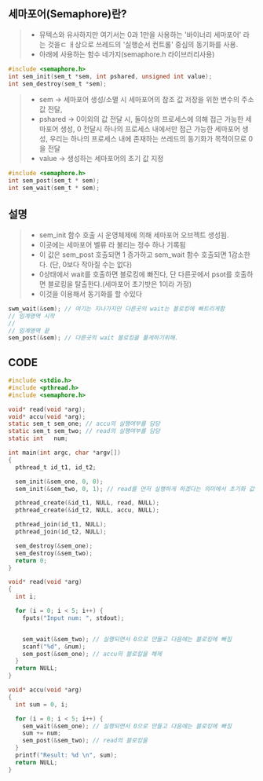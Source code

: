 ## 세마포어(Semaphore)란?
> * 뮤텍스와 유사하지만 여기서는 0과 1만을 사용하는 '바이너리 세마포어' 라는 것을ㄷ ㅐ상으로
> 쓰레드의 '실행순서 컨트롤' 중심의 동기화를 사용.
> * 아래에 사용하는 함수 네가지(semaphore.h 라이브러리사용)

```c
#include <semaphore.h>
int sem_init(sem_t *sem, int pshared, unsigned int value);
int sem_destroy(sem_t *sem);
```
> * sem -> 세마포어 생성/소멸 시  세마포어의 참조 값 저장을 위한 변수의 주소 값 전달,
> * pshared -> 0이외의 값 전달 시, 둘이상의 프로세스에 의해 접근 가능한 세마포어 생성, 0 전달시 하나의 프로세스 내에서만 접근 가능한 세마포어 생성, 우리는 하나의 프로세스 내에 존재하는 쓰레드의 동기화가 목적이므로 0을 전달
> * value -> 생성하는 세마포어의 초기 값 지정

```c
#include <semaphore.h>
int sem_post(sem_t * sem);
int sem_wait(sem_t * sem);
```

## 설명
> * sem_init 함수 호출 시 운영체제에 의해 세마포어 오브젝트 생성됨.
> * 이곳에는 세마포어 벨류 라 불리는 정수 하나 기록됨
> * 이 값은 sem_post 호출되면 1 증가하고 sem_wait 함수 호출되면 1감소한다. (단, 0보다 작아질 수는 없다)
> * 0상태에서 wait를 호출하면 블로킹에 빠진다, 단 다른곳에서 psot를 호출하면 블로킹을 탈출한다.(세마포어 초기밧은 1이라 가정)
> * 이것을 이용해서 동기화를 할 수있다
```c
swm_wait(&sem); // 여기는 지나가지만 다른곳의 wait는 블로킹에 빠트리게함
// 임계영역 시작
//
// 임계영역 끝
sem_post(&sem); // 다른곳의 wait 블로킹을 풀게하기위해.
```

## CODE
```c
#include <stdio.h>
#include <pthread.h>
#include <semaphore.h>

void* read(void *arg);
void* accu(void *arg);
static sem_t sem_one; // accu의 실행여부를 담당
static sem_t sem_two; // read의 실행여부를 담당
static int   num;

int main(int argc, char *argv[])
{
  pthread_t id_t1, id_t2;

  sem_init(&sem_one, 0, 0);
  sem_init(&sem_two, 0, 1); // read를 먼저 실행하게 하겠다는 의미에서 초기화 값 1

  pthread_create(&id_t1, NULL, read, NULL);
  pthread_create(&id_t2, NULL, accu, NULL);

  pthread_join(id_t1, NULL);
  pthread_join(id_t2, NULL);

  sem_destroy(&sem_one);
  sem_destroy(&sem_two);
  return 0;
}

void* read(void *arg)
{
  int i;

  for (i = 0; i < 5; i++) {
    fputs("Input num: ", stdout);


    sem_wait(&sem_two); // 실행되면서 0으로 만들고 다음에는 블로킹에 빠짐
    scanf("%d", &num);
    sem_post(&sem_one); // accu의 블로킬을 해제
  }
  return NULL;
}

void* accu(void *arg)
{
  int sum = 0, i;

  for (i = 0; i < 5; i++) {
    sem_wait(&sem_one); // 실행되면서 0으로 만들고 다음에는 블로킹에 빠짐
    sum += num;
    sem_post(&sem_two); // read의 블로킹을 
  }
  printf("Result: %d \n", sum);
  return NULL;
}
```
